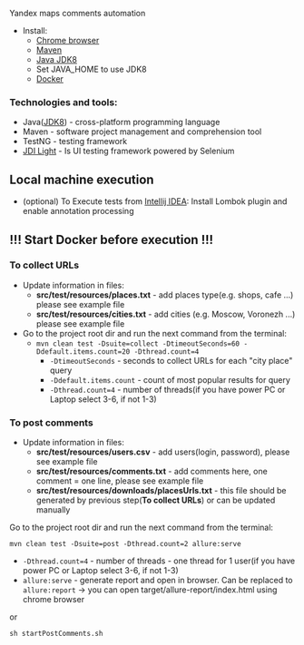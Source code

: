 Yandex maps comments automation

* Install:
    * [Chrome browser](https://www.google.com/chrome/)
    * [Maven](https://maven.apache.org/install.html)
    * [Java JDK8](https://www.oracle.com/technetwork/java/javase/downloads/jdk8-downloads-2133151.html)
    * Set JAVA_HOME to use JDK8
    * [Docker](https://docs.docker.com/get-docker/)

### Technologies and tools:

* Java([JDK8](https://www.oracle.com/technetwork/java/javase/downloads/jdk8-downloads-2133151.html)) - cross-platform
  programming language
* Maven - software project management and comprehension tool
* TestNG - testing framework
* [JDI Light](https://github.com/jdi-testing/jdi-light) - Is UI testing framework powered by Selenium

## Local machine execution

* (optional) To Execute tests from [Intellij IDEA](https://www.jetbrains.com/idea/): Install Lombok plugin and enable
  annotation processing

## !!! Start **Docker** before execution !!!

### To collect URLs

* Update information in files:
    * **src/test/resources/places.txt** - add places type(e.g. shops, cafe ...) please see example file
    * **src/test/resources/cities.txt** - add cities (e.g. Moscow, Voronezh ...) please see example file
* Go to the project root dir and run the next command from the terminal:
    * `mvn clean test -Dsuite=collect -DtimeoutSeconds=60 -Ddefault.items.count=20 -Dthread.count=4`
        * `-DtimeoutSeconds` - seconds to collect URLs for each "city place" query
        * `-Ddefault.items.count` - count of most popular results for query
        * `-Dthread.count=4` - number of threads(if you have power PC or Laptop select 3-6, if not 1-3)

### To post comments

* Update information in files:
    * **src/test/resources/users.csv** - add users(login, password), please see example file
    * **src/test/resources/comments.txt** - add comments here, one comment = one line, please see example file
    * **src/test/resources/downloads/placesUrls.txt** - this file should be generated by previous step(**To collect
      URLs**) or can be updated manually

Go to the project root dir and run the next command from the terminal:

`mvn clean test -Dsuite=post -Dthread.count=2 allure:serve`

* `-Dthread.count=4` - number of threads - one thread for 1 user(if you have power PC or Laptop select 3-6, if not 1-3)
* `allure:serve` - generate report and open in browser. Can be replaced to `allure:report` -> you can open
  target/allure-report/index.html using chrome browser

or

`sh startPostComments.sh`